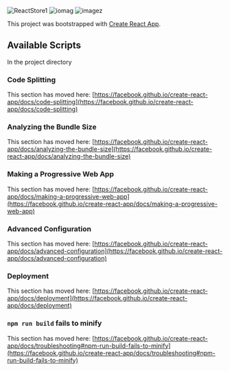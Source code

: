![ReactStore1](https://user-images.githubusercontent.com/105489684/228505769-fcd28c47-f0c2-4b7a-a0fb-d6a09cb98de6.PNG)
![iomag](https://user-images.githubusercontent.com/105489684/228506235-fc4cc316-d818-41cc-b1de-f5549dc276fb.PNG)
![imagez](https://user-images.githubusercontent.com/105489684/228506285-f2d554ad-54a2-43c8-8d74-6f9241aeb48b.PNG)

This project was bootstrapped with [Create React App](https://github.com/facebook/create-react-app).

## Available Scripts

In the project directory



### Code Splitting

This section has moved here: [https://facebook.github.io/create-react-app/docs/code-splitting](https://facebook.github.io/create-react-app/docs/code-splitting)

### Analyzing the Bundle Size

This section has moved here: [https://facebook.github.io/create-react-app/docs/analyzing-the-bundle-size](https://facebook.github.io/create-react-app/docs/analyzing-the-bundle-size)

### Making a Progressive Web App

This section has moved here: [https://facebook.github.io/create-react-app/docs/making-a-progressive-web-app](https://facebook.github.io/create-react-app/docs/making-a-progressive-web-app)

### Advanced Configuration

This section has moved here: [https://facebook.github.io/create-react-app/docs/advanced-configuration](https://facebook.github.io/create-react-app/docs/advanced-configuration)

### Deployment

This section has moved here: [https://facebook.github.io/create-react-app/docs/deployment](https://facebook.github.io/create-react-app/docs/deployment)

### `npm run build` fails to minify

This section has moved here: [https://facebook.github.io/create-react-app/docs/troubleshooting#npm-run-build-fails-to-minify](https://facebook.github.io/create-react-app/docs/troubleshooting#npm-run-build-fails-to-minify)
